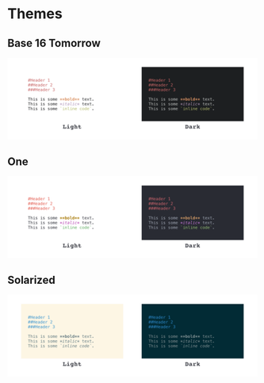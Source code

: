 # Themes

## Base 16 Tomorrow
![](resources/swatches/base-16-tomorrow.png)

## One
![](resources/swatches/one.png)

## Solarized
![](resources/swatches/solarized.png)
